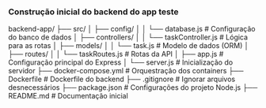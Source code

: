 ### Construção inicial do backend do app teste ###

backend-app/
├── src/
│   ├── config/
│   │   └── database.js          # Configuração do banco de dados
│   ├── controllers/
│   │   └── taskController.js    # Lógica para as rotas
│   ├── models/
│   │   └── task.js              # Modelo de dados (ORM)
│   ├── routes/
│   │   └── taskRoutes.js        # Rotas da API
│   ├── app.js                   # Configuração principal do Express
│   └── server.js                # Inicialização do servidor
├── docker-compose.yml           # Orquestração dos containers 
├── Dockerfile                   # Dockerfile do backend
├── .gitignore                   # Ignorar arquivos desnecessários
├── package.json                 # Configurações do projeto Node.js
├── README.md                    # Documentação inicial